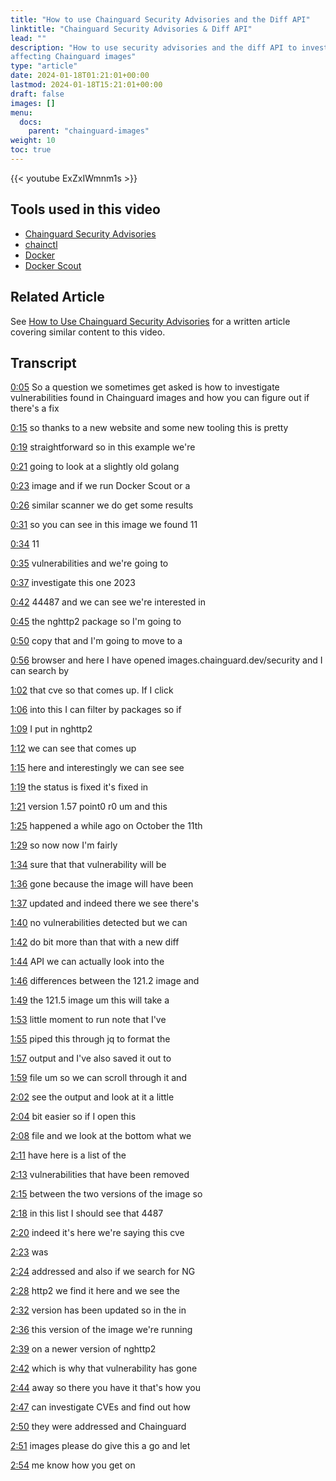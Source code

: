 ```yaml
---
title: "How to use Chainguard Security Advisories and the Diff API"
linktitle: "Chainguard Security Advisories & Diff API"
lead: ""
description: "How to use security advisories and the diff API to investigate vulnerabilities
affecting Chainguard images"
type: "article"
date: 2024-01-18T01:21:01+00:00
lastmod: 2024-01-18T15:21:01+00:00
draft: false
images: []
menu:
  docs:
    parent: "chainguard-images"
weight: 10
toc: true
---
```


{{< youtube ExZxIWmnm1s >}}

## Tools used in this video

* [Chainguard Security Advisories](https://images.chainguard.dev/security)
* [chainctl](/chainguard/administration/how-to-install-chainctl/)
* [Docker](https://docker.com)
* [Docker Scout](https://docs.docker.com/scout/)

## Related Article

See [How to Use Chainguard Security Advisories](/chainguard/chainguard-images/security-advisories/) for a written article covering similar
content to this video.

## Transcript

<a href="https://youtu.be/ExZxIWmnm1s?t=5" target="_blank">0:05</a> So a question we sometimes get asked is how to investigate vulnerabilities found in Chainguard images and how you can figure out if there's a fix

<a href="https://youtu.be/ExZxIWmnm1s?t=15" target="_blank">0:15</a> so thanks to a new website and some new tooling this is pretty

<a href="https://youtu.be/ExZxIWmnm1s?t=19" target="_blank">0:19</a> straightforward so in this example we're

<a href="https://youtu.be/ExZxIWmnm1s?t=21" target="_blank">0:21</a> going to look at a slightly old golang

<a href="https://youtu.be/ExZxIWmnm1s?t=23" target="_blank">0:23</a> image and if we run Docker Scout or a

<a href="https://youtu.be/ExZxIWmnm1s?t=26" target="_blank">0:26</a> similar scanner we do get some results

<a href="https://youtu.be/ExZxIWmnm1s?t=31" target="_blank">0:31</a> so you can see in this image we found 11

<a href="https://youtu.be/ExZxIWmnm1s?t=34" target="_blank">0:34</a> 11

<a href="https://youtu.be/ExZxIWmnm1s?t=35" target="_blank">0:35</a> vulnerabilities and we're going to

<a href="https://youtu.be/ExZxIWmnm1s?t=37" target="_blank">0:37</a> investigate this one 2023

<a href="https://youtu.be/ExZxIWmnm1s?t=42" target="_blank">0:42</a> 44487 and we can see we're interested in

<a href="https://youtu.be/ExZxIWmnm1s?t=45" target="_blank">0:45</a> the nghttp2 package so I'm going to

<a href="https://youtu.be/ExZxIWmnm1s?t=50" target="_blank">0:50</a> copy that and I'm going to move to a

<a href="https://youtu.be/ExZxIWmnm1s?t=56" target="_blank">0:56</a> browser and here I have opened images.chainguard.dev/security and I can search by

<a href="https://youtu.be/ExZxIWmnm1s?t=62" target="_blank">1:02</a> that cve so that comes up. If I click

<a href="https://youtu.be/ExZxIWmnm1s?t=66" target="_blank">1:06</a> into this I can filter by packages so if

<a href="https://youtu.be/ExZxIWmnm1s?t=69" target="_blank">1:09</a> I put in nghttp2

<a href="https://youtu.be/ExZxIWmnm1s?t=72" target="_blank">1:12</a> we can see that comes up

<a href="https://youtu.be/ExZxIWmnm1s?t=75" target="_blank">1:15</a> here and interestingly we can see see

<a href="https://youtu.be/ExZxIWmnm1s?t=79" target="_blank">1:19</a> the status is fixed it's fixed in

<a href="https://youtu.be/ExZxIWmnm1s?t=81" target="_blank">1:21</a> version 1.57 point0 r0 um and this

<a href="https://youtu.be/ExZxIWmnm1s?t=85" target="_blank">1:25</a> happened a while ago on October the 11th

<a href="https://youtu.be/ExZxIWmnm1s?t=89" target="_blank">1:29</a> so now now I'm fairly

<a href="https://youtu.be/ExZxIWmnm1s?t=94" target="_blank">1:34</a> sure that that vulnerability will be

<a href="https://youtu.be/ExZxIWmnm1s?t=96" target="_blank">1:36</a> gone because the image will have been

<a href="https://youtu.be/ExZxIWmnm1s?t=97" target="_blank">1:37</a> updated and indeed there we see there's

<a href="https://youtu.be/ExZxIWmnm1s?t=100" target="_blank">1:40</a> no vulnerabilities detected but we can

<a href="https://youtu.be/ExZxIWmnm1s?t=102" target="_blank">1:42</a> do bit more than that with a new diff

<a href="https://youtu.be/ExZxIWmnm1s?t=104" target="_blank">1:44</a> API we can actually look into the

<a href="https://youtu.be/ExZxIWmnm1s?t=106" target="_blank">1:46</a> differences between the 121.2 image and

<a href="https://youtu.be/ExZxIWmnm1s?t=109" target="_blank">1:49</a> the 121.5 image um this will take a

<a href="https://youtu.be/ExZxIWmnm1s?t=113" target="_blank">1:53</a> little moment to run note that I've

<a href="https://youtu.be/ExZxIWmnm1s?t=115" target="_blank">1:55</a> piped this through jq to format the

<a href="https://youtu.be/ExZxIWmnm1s?t=117" target="_blank">1:57</a> output and I've also saved it out to

<a href="https://youtu.be/ExZxIWmnm1s?t=119" target="_blank">1:59</a> file um so we can scroll through it and

<a href="https://youtu.be/ExZxIWmnm1s?t=122" target="_blank">2:02</a> see the output and look at it a little

<a href="https://youtu.be/ExZxIWmnm1s?t=124" target="_blank">2:04</a> bit easier so if I open this

<a href="https://youtu.be/ExZxIWmnm1s?t=128" target="_blank">2:08</a> file and we look at the bottom what we

<a href="https://youtu.be/ExZxIWmnm1s?t=131" target="_blank">2:11</a> have here is a list of the

<a href="https://youtu.be/ExZxIWmnm1s?t=133" target="_blank">2:13</a> vulnerabilities that have been removed

<a href="https://youtu.be/ExZxIWmnm1s?t=135" target="_blank">2:15</a> between the two versions of the image so

<a href="https://youtu.be/ExZxIWmnm1s?t=138" target="_blank">2:18</a> in this list I should see that 4487

<a href="https://youtu.be/ExZxIWmnm1s?t=140" target="_blank">2:20</a> indeed it's here we're saying this cve

<a href="https://youtu.be/ExZxIWmnm1s?t=143" target="_blank">2:23</a> was

<a href="https://youtu.be/ExZxIWmnm1s?t=144" target="_blank">2:24</a> addressed and also if we search for NG

<a href="https://youtu.be/ExZxIWmnm1s?t=148" target="_blank">2:28</a> http2 we find it here and we see the

<a href="https://youtu.be/ExZxIWmnm1s?t=152" target="_blank">2:32</a> version has been updated so in the in

<a href="https://youtu.be/ExZxIWmnm1s?t=156" target="_blank">2:36</a> this version of the image we're running

<a href="https://youtu.be/ExZxIWmnm1s?t=159" target="_blank">2:39</a> on a newer version of
nghttp2

<a href="https://youtu.be/ExZxIWmnm1s?t=162" target="_blank">2:42</a> which is why that vulnerability has gone

<a href="https://youtu.be/ExZxIWmnm1s?t=164" target="_blank">2:44</a> away so there you have it that's how you

<a href="https://youtu.be/ExZxIWmnm1s?t=167" target="_blank">2:47</a> can investigate CVEs and find out how

<a href="https://youtu.be/ExZxIWmnm1s?t=170" target="_blank">2:50</a> they were addressed and Chainguard

<a href="https://youtu.be/ExZxIWmnm1s?t=171" target="_blank">2:51</a> images please do give this a go and let

<a href="https://youtu.be/ExZxIWmnm1s?t=174" target="_blank">2:54</a> me know how you get on
